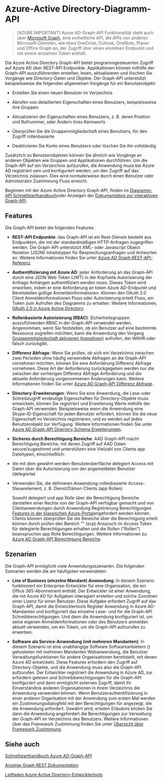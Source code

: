 <properties
   pageTitle="Azure-Active Directory-Diagramm API | Microsoft Azure"
   description="Eine Übersicht und Schnellstart Leitfaden für die Graph-API die programmgesteuerten Zugriff auf Azure AD über REST-API Endpunkte ermöglicht."
   services="active-directory"
   documentationCenter=""
   authors="PatAltimore"
   manager="mbaldwin"
   editor="mbaldwin" />
<tags
   ms.service="active-directory"
   ms.devlang="na"
   ms.topic="article"
   ms.tgt_pltfrm="na"
   ms.workload="identity"
   ms.date="09/16/2016"
   ms.author="mbaldwin" />

# <a name="azure-active-directory-graph-api"></a>Azure-Active Directory-Diagramm-API

> [AZURE.IMPORTANT] Azure AD-Graph-API Funktionalität steht auch über [Microsoft Graph](https://graph.microsoft.io/), eine einheitliche API, die APIs von anderen Microsoft-Diensten, wie etwa OneDrive, Outlook, OneNote, Planer und Office Graph an, der Zugriff über einen einzelnen Endpunkt und mit einem einzelnen Token enthält.

Die Azure Active Directory Graph-API bietet programmgesteuerten Zugriff auf Azure AD über REST-API Endpunkte. Applikationen können mithilfe der Graph-API auszuführenden erstellen, lesen, aktualisieren und löschen Sie Vorgänge wie Directory-Daten und Objekte. Der Graph-API unterstützt beispielsweise die folgenden allgemeinen Vorgänge für ein Benutzerobjekt:

- Erstellen Sie einen neuen Benutzer im Verzeichnis

- Abrufen von detaillierten Eigenschaften eines Benutzers, beispielsweise ihre Gruppen

- Aktualisieren der Eigenschaften eines Benutzers, z. B. deren Position und Rufnummer, oder Ändern ihres Kennworts

- Überprüfen Sie die Gruppenmitgliedschaft eines Benutzers, für den Zugriff rollenbasierte

- Deaktivieren Sie Konto eines Benutzers oder löschen Sie ihn vollständig

Zusätzlich zu Benutzerobjekten können Sie ähnlich wie Vorgänge an anderen Objekten wie Gruppen und Applikationen durchführen. Um die Graph-API auf ein Verzeichnis aufzurufen, die Anwendung muss bei Azure AD registriert sein und konfiguriert werden, um den Zugriff auf das Verzeichnis zulassen. Dies wird normalerweise durch einen Benutzer oder Administrator Zustimmung Fluss erreicht.

Beginnen mit der Azure Active Directory Graph-API, finden im [Diagramm-API Schnellstarthandbuch](active-directory-graph-api-quickstart.md)oder Anzeigen der [Dokumentation zur interaktiven Graph-API](https://msdn.microsoft.com/Library/Azure/Ad/Graph/api/api-catalog).


## <a name="features"></a>Features

Die Graph-API bietet die folgenden Features:

- **REST-API Endpunkte**: das Graph-API ist ein Rest-Diensts besteht aus Endpunkten, die mit der standardmäßigen HTTP-Anfragen zugegriffen werden. Die Graph-API unterstützt XML- oder Javascript Object Notation (JSON) Inhaltstypen für Besprechungsanfragen und Antworten an. Weitere Informationen finden Sie unter [Azure AD Graph REST-API-Referenz](https://msdn.microsoft.com/Library/Azure/Ad/Graph/api/api-catalog).

- **Authentifizierung mit Azure AD**: jeder Anforderung an das Graph-API durch eine JSON Web Token (JWT) in der Kopfzeile Autorisierung der Anfrage Anhängen authentifiziert werden muss. Dieses Token wird erworben, indem er eine Anforderung an token Azure AD-Endpunkt und Bereitstellen gültige Anmeldeinformationen. Können den OAuth 2.0 Client Anmeldeinformationen Fluss oder Autorisierung erteilt Fluss, ein Token zum Aufrufen des Diagramms zu erhalten. Weitere Informationen, [OAuth 2.0 in Azure Active Directory](https://msdn.microsoft.com/library/azure/dn645545.aspx).

- **Rollenbasierte Autorisierung (RBAC)**: Sicherheitsgruppen auszuführenden RBAC in der Graph-API verwendet werden. Angenommen, wenn Sie feststellen, ob ein Benutzer auf eine bestimmte Ressource zugreifen möchten, kann die Anwendung den Vorgang [Gruppenmitgliedschaft aktivieren (transitiven)](https://msdn.microsoft.com/Library/Azure/Ad/Graph/api/groups-operations#FunctionsandactionsongroupsCheckmembershipinaspecificgrouptransitive) aufrufen, der WAHR oder falsch zurückgibt.

- **Differenz Abfrage**: Wenn Sie prüfen, ob sich ein Verzeichnis zwischen zwei Perioden ohne häufig verwendete Abfragen an die Graph-API vornehmen möchten, können Sie eine Anforderung Differenz Abfrage vornehmen. Diese Art der Anforderung zurückgegeben werden nur die zwischen der vorherigen Differenz Abfrage Anforderung und die aktuelle Anforderung vorgenommenen Änderungen kann. Weitere Informationen finden Sie unter [Azure AD Graph-API Differenz Abfrage](https://msdn.microsoft.com/Library/Azure/Ad/Graph/howto/azure-ad-graph-api-differential-query).

- **Directory-Erweiterungen**: Wenn Sie eine Anwendung, die Lese-oder Schreibzugriff eindeutige Eigenschaften für Directory-Objekte muss entwickeln, können Sie registriert und Erweiterung Werte mithilfe der Graph-API verwenden. Beispielsweise wenn die Anwendung eine Skype-ID-Eigenschaft für jeden Benutzer erfordert, können Sie die neue Eigenschaft im Verzeichnis registrieren, und es werden auf jedes Benutzerobjekt zur Verfügung. Weitere Informationen finden Sie unter [Azure AD Graph-API Directory Schema Erweiterungen](https://msdn.microsoft.com/Library/Azure/Ad/Graph/howto/azure-ad-graph-api-directory-schema-extensions).

- **Sicheres durch Berechtigung Bereiche**: AAD Graph-API macht Berechtigung Bereiche, mit denen Zugriff auf AAD Daten secure/zugestimmt und unterstützen eine Vielzahl von Clients app Dateitypen, einschließlich:
 - die mit dem gewährt werden-Benutzeroberfläche delegiert Access mit Daten über die Autorisierung von der angemeldeten Benutzer (delegierte)
  - Verwenden Sie, die definieren Anwendung-rollenbasierte Access-Steuerelement, z. B. Dienst/Dämon Clients (app Rollen)

    Sowohl delegiert und app Rolle über die Berechtigung Bereiche darstellen einer Rechte von der Graph-API verfügbar gemacht und von Clientanwendungen durch Anwendung Registrierung Berechtigungen [Features in der klassischen Azure-Portal](https://manage.windowsazure.com)angefordert werden können. Clients können überprüfen Sie die Bereiche über die Berechtigung erteilt können durch prüfen den Bereich "" (scp) Anspruch im Access Token für delegierte Berechtigungen erhalten und die Rollen ("Rollen") beanspruchen app Rolle Berechtigungen. Weitere Informationen zu [Azure AD Graph-API Berechtigung Bereiche](https://msdn.microsoft.com/Library/Azure/Ad/Graph/howto/azure-ad-graph-api-permission-scopes).


## <a name="scenarios"></a>Szenarien

Die Graph-API ermöglicht viele Anwendungsszenarien. Die folgenden Szenarien werden die am häufigsten verwendeten:

- **Line of Business (einzelne Mandant) Anwendung**: In diesem Szenario funktioniert ein Enterprise-Entwickler für eine Organisation, die ein Office 365-Abonnement enthält. Der Entwickler ist einer Anwendung, die mit Azure AD für Aufgaben interagiert erstellen und solche Zuordnen einer Lizenz für einen Benutzer. Diese Aufgabe erfordert Zugriff auf das Graph-API, damit die Entwicklertools Register Anwendung in Azure AD-Mandanten und konfiguriert das einzelne Lese- und für die Graph-API Schreibberechtigungen. Und dann die Anwendung konfiguriert ist, um seine eigenen Anmeldeinformationen oder des Benutzers anmelden aktuell verwenden, um ein Token, um die Graph-API aufzurufen zu erwerben.

- **Software als Service-Anwendung (mit mehreren Mandanten)**: In diesem Szenario ist eine unabhängige Software Softwareanbietern () gehosteten mit mehreren Mandanten Webanwendung, die Benutzer Verwaltungsfunktionen für andere Organisationen bereitstellt, mit denen Azure AD entwickeln. Diese Features erfordern den Zugriff auf Directory-Objekte, und die Anwendung muss also die Graph-API aufzurufen. Der Entwickler registriert die Anwendung in Azure AD, zur erfordern gelesen und Schreibberechtigungen für die Graph-API konfiguriert und dann ermöglicht externen Zugriff, damit Ihr Einverständnis anderen Organisationen in ihrem Verzeichnis die Anwendung verwenden können. Wenn Benutzerauthentifizierung in einer anderen Organisation mit der Anwendung zum ersten Mal werden ein Zustimmungsdialogfeld mit den Berechtigungen für angezeigt, die die Anwendung anfordert.  Gewährt wird, erteilen Erlaubnis klicken Sie dann die Anwendung angefordert die Berechtigungen zur Verwaltung der Graph-API im Verzeichnis des Benutzers. Weitere Informationen über das Framework Zustimmung finden Sie unter [Übersicht über Framework Zustimmung](active-directory-integrating-applications.md).

## <a name="see-also"></a>Siehe auch

[Schnellstarthandbuch Azure AD-Graph-API](active-directory-graph-api-quickstart.md)

[Anzeige Graph REST Dokumentation](https://msdn.microsoft.com/Library/Azure/Ad/Graph/api/api-catalog)

[Leitfaden Azure Active Directory-Entwicklertools](active-directory-developers-guide.md)
